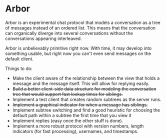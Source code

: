 # Arbor

Arbor is an experimental chat protocol that models a conversation
as a tree of messages instead of an ordered list. This means that
the conversation can organically diverge into several conversations
without the conversations appearing interleaved.

Arbor is unbelievably primitive right now. With time, it may develop
into something usable, but right now you can't even send messages on
the default client.

Things to do:
- Make the client aware of the relationship between the view that holds
  a message and the message itself. This will allow for replying easily.
- ~~Build a better client-side data structure for modeling the conversation tree that would support fast lookup times for siblings.~~
- Implement a test client that creates random subtrees as the server runs.
- ~~Implement a graphical indicator for when a message has siblings.~~
- Implement subtree switching and find a good heuristic for choosing the
  default path within a subtree the first time that you view it
- Implement replies (easy once the other stuff is done).
- Implement a more robust protocol with version numbers, length indicators
  (for fast processing), usernames, and timestamps.
